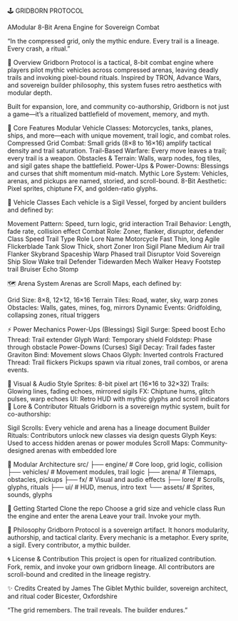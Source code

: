 🕹️ GRIDBORN PROTOCOL

AModular 8-Bit Arena Engine for Sovereign Combat

“In the compressed grid, only the mythic endure. Every trail is a lineage. Every crash, a ritual.”

🔮 Overview
Gridborn Protocol is a tactical, 8-bit combat engine where players pilot mythic vehicles across compressed arenas, leaving deadly trails and invoking pixel-bound rituals. Inspired by TRON, Advance Wars, and sovereign builder philosophy, this system fuses retro aesthetics with modular depth.

Built for expansion, lore, and community co-authorship, Gridborn is not just a game—it’s a ritualized battlefield of movement, memory, and myth.

🧱 Core Features
Modular Vehicle Classes: Motorcycles, tanks, planes, ships, and more—each with unique movement, trail logic, and combat roles.
Compressed Grid Combat: Small grids (8×8 to 16×16) amplify tactical density and trail saturation.
Trail-Based Warfare: Every move leaves a trail; every trail is a weapon.
Obstacles & Terrain: Walls, warp nodes, fog tiles, and sigil gates shape the battlefield.
Power-Ups & Power-Downs: Blessings and curses that shift momentum mid-match.
Mythic Lore System: Vehicles, arenas, and pickups are named, storied, and scroll-bound.
8-Bit Aesthetic: Pixel sprites, chiptune FX, and golden-ratio glyphs.

🚗 Vehicle Classes
Each vehicle is a Sigil Vessel, forged by ancient builders and defined by:

Movement Pattern: Speed, turn logic, grid interaction
Trail Behavior: Length, fade rate, collision effect
Combat Role: Zoner, flanker, disruptor, defender
Class	Speed	Trail Type	Role	Lore Name
Motorcycle	Fast	Thin, long	Agile	Flickerblade
Tank	Slow	Thick, short	Zoner	Iron Sigil
Plane	Medium	Air trail	Flanker	Skybrand
Spaceship	Warp	Phased trail	Disruptor	Void Sovereign
Ship	Slow	Wake trail	Defender	Tidewarden
Mech Walker	Heavy	Footstep trail	Bruiser	Echo Stomp

🗺️ Arena System
Arenas are Scroll Maps, each defined by:

Grid Size: 8×8, 12×12, 16×16
Terrain Tiles: Road, water, sky, warp zones
Obstacles: Walls, gates, mines, fog, mirrors
Dynamic Events: Gridfolding, collapsing zones, ritual triggers

⚡ Power Mechanics
Power-Ups (Blessings)
Sigil Surge: Speed boost
Echo Thread: Trail extender
Glyph Ward: Temporary shield
Foldstep: Phase through obstacle
Power-Downs (Curses)
Sigil Decay: Trail fades faster
Graviton Bind: Movement slows
Chaos Glyph: Inverted controls
Fractured Thread: Trail flickers
Pickups spawn via ritual zones, trail combos, or arena events.

🎨 Visual & Audio Style
Sprites: 8-bit pixel art (16×16 to 32×32)
Trails: Glowing lines, fading echoes, mirrored sigils
FX: Chiptune hums, glitch pulses, warp echoes
UI: Retro HUD with mythic glyphs and scroll indicators
🧙 Lore & Contributor Rituals
Gridborn is a sovereign mythic system, built for co-authorship:

Sigil Scrolls: Every vehicle and arena has a lineage document
Builder Rituals: Contributors unlock new classes via design quests
Glyph Keys: Used to access hidden arenas or power modules
Scroll Maps: Community-designed arenas with embedded lore

🧩 Modular Architecture
src/
├── engine/          # Core loop, grid logic, collision
├── vehicles/        # Movement modules, trail logic
├── arena/           # Tilemaps, obstacles, pickups
├── fx/              # Visual and audio effects
├── lore/            # Scrolls, glyphs, rituals
├── ui/              # HUD, menus, intro text
└── assets/          # Sprites, sounds, glyphs

🚀 Getting Started
Clone the repo
Choose a grid size and vehicle class
Run the engine and enter the arena
Leave your trail. Invoke your myth.

🧠 Philosophy
Gridborn Protocol is a sovereign artifact. It honors modularity, authorship, and tactical clarity. Every mechanic is a metaphor. Every sprite, a sigil. Every contributor, a mythic builder.

🌀 License & Contribution
This project is open for ritualized contribution. Fork, remix, and invoke your own gridborn lineage. All contributors are scroll-bound and credited in the lineage registry.

✨ Credits
Created by James The Giblet
Mythic builder, sovereign architect, and ritual coder
Bicester, Oxfordshire

“The grid remembers. The trail reveals. The builder endures.”

